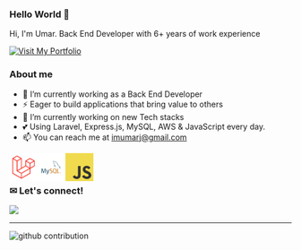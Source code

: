 ### Hello World 👋

Hi, I'm Umar. Back End Developer with 6+ years of work experience

[![Visit My Portfolio](https://img.shields.io/badge/Visit-My_Portfolio-blue?style=for-the-badge&logo=github)](https://umarjamil.com)



### About me
  - 🔭 I’m currently working as a Back End Developer
  - ⚡ Eager to build applications that bring value to others
  - 🌱 I’m currently working on new Tech stacks
  - 💕 Using Laravel, Express.js, MySQL, AWS & JavaScript every day.
  - 📫 You can reach me at <a href="mailto:imumarj@gmail.com">imumarj@gmail.com</a>

<img align="left" alt="Laravel" width="50px" src="https://raw.githubusercontent.com/github/explore/56a826d05cf762b2b50ecbe7d492a839b04f3fbf/topics/laravel/laravel.png" />
<img align="left" alt="MySQL" width="50px" src="https://raw.githubusercontent.com/github/explore/80688e429a7d4ef2fca1e82350fe8e3517d3494d/topics/mysql/mysql.png" />
<img align="left" alt="JavaScript" width="50px" src="https://raw.githubusercontent.com/github/explore/80688e429a7d4ef2fca1e82350fe8e3517d3494d/topics/javascript/javascript.png" />
<br />
<br />


### ✉ Let's connect!

<a href="https://www.linkedin.com/in/chumarjamil/" target="_blank"><img align="left" src="https://edent.github.io/SuperTinyIcons/images/svg/linkedin.svg" width="22" /></a>


<br />

---


![github contribution](https://res.cloudinary.com/ujdeveloper/image/upload/v1698155741/github-contribution-grid-snake-dark_ffwvpe.svg)
